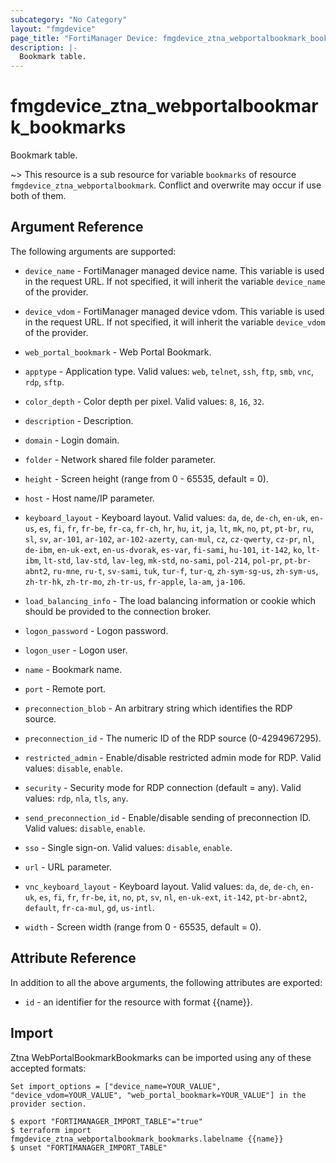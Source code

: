 ```yaml
---
subcategory: "No Category"
layout: "fmgdevice"
page_title: "FortiManager Device: fmgdevice_ztna_webportalbookmark_bookmarks"
description: |-
  Bookmark table.
---
```


# fmgdevice_ztna_webportalbookmark_bookmarks
Bookmark table.

~> This resource is a sub resource for variable `bookmarks` of resource `fmgdevice_ztna_webportalbookmark`. Conflict and overwrite may occur if use both of them.



## Argument Reference


The following arguments are supported:

* `device_name` - FortiManager managed device name. This variable is used in the request URL. If not specified, it will inherit the variable `device_name` of the provider.
* `device_vdom` - FortiManager managed device vdom. This variable is used in the request URL. If not specified, it will inherit the variable `device_vdom` of the provider.
* `web_portal_bookmark` - Web Portal Bookmark.

* `apptype` - Application type. Valid values: `web`, `telnet`, `ssh`, `ftp`, `smb`, `vnc`, `rdp`, `sftp`.

* `color_depth` - Color depth per pixel. Valid values: `8`, `16`, `32`.

* `description` - Description.
* `domain` - Login domain.
* `folder` - Network shared file folder parameter.
* `height` - Screen height (range from 0 - 65535, default = 0).
* `host` - Host name/IP parameter.
* `keyboard_layout` - Keyboard layout. Valid values: `da`, `de`, `de-ch`, `en-uk`, `en-us`, `es`, `fi`, `fr`, `fr-be`, `fr-ca`, `fr-ch`, `hr`, `hu`, `it`, `ja`, `lt`, `mk`, `no`, `pt`, `pt-br`, `ru`, `sl`, `sv`, `ar-101`, `ar-102`, `ar-102-azerty`, `can-mul`, `cz`, `cz-qwerty`, `cz-pr`, `nl`, `de-ibm`, `en-uk-ext`, `en-us-dvorak`, `es-var`, `fi-sami`, `hu-101`, `it-142`, `ko`, `lt-ibm`, `lt-std`, `lav-std`, `lav-leg`, `mk-std`, `no-sami`, `pol-214`, `pol-pr`, `pt-br-abnt2`, `ru-mne`, `ru-t`, `sv-sami`, `tuk`, `tur-f`, `tur-q`, `zh-sym-sg-us`, `zh-sym-us`, `zh-tr-hk`, `zh-tr-mo`, `zh-tr-us`, `fr-apple`, `la-am`, `ja-106`.

* `load_balancing_info` - The load balancing information or cookie which should be provided to the connection broker.
* `logon_password` - Logon password.
* `logon_user` - Logon user.
* `name` - Bookmark name.
* `port` - Remote port.
* `preconnection_blob` - An arbitrary string which identifies the RDP source.
* `preconnection_id` - The numeric ID of the RDP source (0-4294967295).
* `restricted_admin` - Enable/disable restricted admin mode for RDP. Valid values: `disable`, `enable`.

* `security` - Security mode for RDP connection (default = any). Valid values: `rdp`, `nla`, `tls`, `any`.

* `send_preconnection_id` - Enable/disable sending of preconnection ID. Valid values: `disable`, `enable`.

* `sso` - Single sign-on. Valid values: `disable`, `enable`.

* `url` - URL parameter.
* `vnc_keyboard_layout` - Keyboard layout. Valid values: `da`, `de`, `de-ch`, `en-uk`, `es`, `fi`, `fr`, `fr-be`, `it`, `no`, `pt`, `sv`, `nl`, `en-uk-ext`, `it-142`, `pt-br-abnt2`, `default`, `fr-ca-mul`, `gd`, `us-intl`.

* `width` - Screen width (range from 0 - 65535, default = 0).


## Attribute Reference

In addition to all the above arguments, the following attributes are exported:
* `id` - an identifier for the resource with format {{name}}.

## Import

Ztna WebPortalBookmarkBookmarks can be imported using any of these accepted formats:
```
Set import_options = ["device_name=YOUR_VALUE", "device_vdom=YOUR_VALUE", "web_portal_bookmark=YOUR_VALUE"] in the provider section.

$ export "FORTIMANAGER_IMPORT_TABLE"="true"
$ terraform import fmgdevice_ztna_webportalbookmark_bookmarks.labelname {{name}}
$ unset "FORTIMANAGER_IMPORT_TABLE"
```

